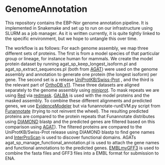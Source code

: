 # GenomeAnnotation

This repository contains the EBP-Nor genome annotation pipeline. It is implemented in Snakemake and set up to run on our infrastructure using SLURM as a job manager. As it is written currently, it is quite tightly linked to the specific environment, but we hope to untangle this over time. 

The workflow is as follows: 
For each genome assembly, we map three different sets of proteins. The first is from a model species of that particular group or lineage, for instance human for mammals. We create the model protein dataset by running  agat_sp_keep_longest_isoform.pl and agat_sp_extract_sequences.pl (both from [AGAT](https://github.com/NBISweden/AGAT)) were used on the genome assembly and annotation to generate one protein (the longest isoform) per gene. The second set is a release [UniProtKB/Swiss-Prot](https://www.uniprot.org/help/downloads) , and the third is the relevant part of [OrthoDB v11](https://www.orthodb.org/). These three datasets are aligned separately to the genome assembly using [miniprot](https://github.com/lh3/miniprot). To mask repeats we are using [Red](https://github.com/BioinformaticsToolsmith/Red) via [redmask](https://github.com/nextgenusfs/redmask). [GALBA](https://github.com/Gaius-Augustus/GALBA) is used with the model proteins and the masked assembly. To combine these different alignments and predicted genes, we use [EvidenceModeler](https://github.com/EVidenceModeler/EVidenceModeler) but via funannotate-runEVM.py script from [Funannotate](https://github.com/nextgenusfs/funannotate) (trying to not reinvent the wheel). The resulting predicted proteins are compared to the protein repeats that Funannotate distributes using [DIAMOND](https://github.com/bbuchfink/diamond) blastp and the predicted genes are filtered based on this comparison using [AGAT](https://github.com/NBISweden/AGAT)). The filtered proteins are compared to the UniProtKB/Swiss-Prot release using DIAMOND blastp to find gene names and [InterProScan](https://github.com/ebi-pf-team/interproscan) is used to discover functional domains. AGATs agat_sp_manage_functional_annotation.pl is used to attach the gene names and functional annotations to the predicted genes. [EMBLmyGFF3](https://github.com/NBISweden/EMBLmyGFF3) is used to combine the fasta files and GFF3 files into a EMBL format for submission to ENA.
